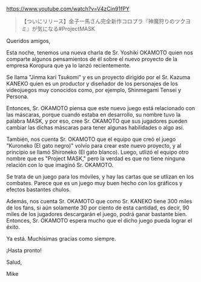 https://www.youtube.com/watch?v=V4zCin91fPY

> 【ついにリリース】金子一馬さん完全新作コロプラ『神魔狩りのツクヨミ』が気になる#ProjectMASK 

Queridos amigos,

Esta noche, tenemos una nueva charla de Sr. Yoshiki OKAMOTO quien nos comparte algunos pensamientos de él sobre el nuevo proyecto de la empresa Koropura que ya lo lanzó recientemente. 

Se llama "Jinma kari Tsukomi" y es un proyecto dirigido por el Sr. Kazuma KANEKO quien es un productor y diseñador de los personajes de los videojuegos muy conocidos como, por ejemplo, Shinmegami Tensei y Persona. 

Entonces, Sr. OKAMOTO piensa que este nuevo juego está relacionado con las máscaras, porque cuando estaba en desarrollo, su nombre tuvo la palabra MASK, y por eso, cree Sr. OKAMOTO que sus jugadores pueden cambiar las dichas máscaras para tener algunas habilidades o algo así. 

También, nos cuenta Sr. OKAMOTO que el equipo que creó el juego "Kuroneko (El gato negro)" volvío para crear este nuevo proyecto, y al principio se llamó Shironeko (El gato blanco). Luego, utlizó el equipo otro nombre que es "Project MASK," pero la verdad es que no tiene ninguna relación con lo que imaginó Sr. OKAMOTO.

Se trata de un juego para los móviles, y hay las cartas que se utlizan en los combates. Parece que es un juego muy buen hecho con los gráficos y efectos bastantes chulos.

Además, nos cuenta Sr. OKAMOTO que como Sr. KANEKO tiene 300 miles de los fans, si aún solamente 30 por ciento de esta cantidad, es decir, 90 miles de los jugadores descargarán el juego, podrá ganar bastante bien. Entonces, Sr. OKAMOTO espera mucho que el dicho juego pueda lograr el éxito.

Ya está. Muchísimas gracias como siempre.

¡Hasta pronto!

Salud,

Mike
